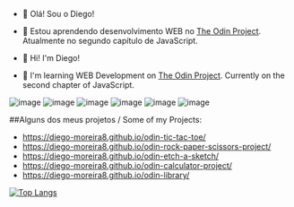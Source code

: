 - 👋 Olá! Sou o Diego! 
- 🌱 Estou aprendendo desenvolvimento WEB no [The Odin Project](https://www.theodinproject.com). Atualmente no segundo capítulo de JavaScript. 

- 👋 Hi! I'm Diego! 
- 🌱 I'm learning WEB Development on [The Odin Project](https://www.theodinproject.com). Currently on the second chapter of JavaScript. 

![image](https://img.shields.io/badge/JavaScript-323330?style=for-the-badge&logo=javascript&logoColor=F7DF1E)
![image](https://img.shields.io/badge/CSS3-1572B6?style=for-the-badge&logo=css3&logoColor=white)
![image](https://img.shields.io/badge/HTML5-E34F26?style=for-the-badge&logo=html5&logoColor=white)
![image](https://img.shields.io/badge/Webpack-8DD6F9?style=for-the-badge&logo=Webpack&logoColor=white)
![image](https://img.shields.io/badge/npm-CB3837?style=for-the-badge&logo=npm&logoColor=white)
![image](https://img.shields.io/badge/GIT-E44C30?style=for-the-badge&logo=git&logoColor=white)

##Alguns dos meus projetos / Some of my Projects:
 - https://diego-moreira8.github.io/odin-tic-tac-toe/
 - https://diego-moreira8.github.io/odin-rock-paper-scissors-project/
 - https://diego-moreira8.github.io/odin-etch-a-sketch/
 - https://diego-moreira8.github.io/odin-calculator-project/
 - https://diego-moreira8.github.io/odin-library/


[![Top Langs](https://github-readme-stats.vercel.app/api/top-langs/?username=Diego-Moreira8)](https://github.com/Diego-Moreira8/github-readme-stats)
